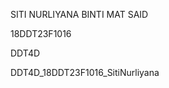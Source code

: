SITI NURLIYANA BINTI MAT SAID

18DDT23F1016

DDT4D

DDT4D_18DDT23F1016_SitiNurliyana
<!---
SitiNurliyana/SitiNurliyana is a ✨ special ✨ repository because its `README.md` (this file) appears on your GitHub profile.
You can click the Preview link to take a look at your changes.
--->
